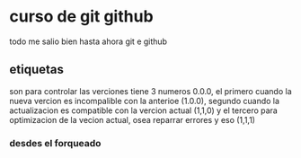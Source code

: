 # curso de git github

todo me salio bien hasta ahora git e github

## etiquetas

son para controlar las verciones tiene 3 numeros 0.0.0, el primero cuando la nueva vercion es incompalible con la anterioe (1.0.0), segundo cuando la actualizacion es compatible con la vercion actual (1,1,0) y el tercero para optimizacion de la vecion actual, osea reparrar errores y eso (1,1,1)

### desdes el forqueado
